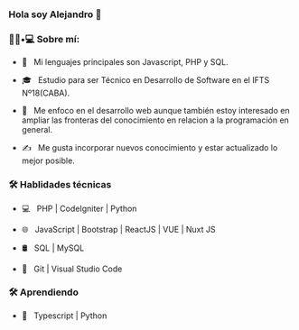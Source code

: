 ### Hola soy Alejandro 👋


<h3> 👨🏻•💻 Sobre mí: </h3>

- 🤔 &nbsp; Mi lenguajes principales son Javascript, PHP y SQL.

- 🎓 &nbsp; Estudio para ser Técnico en Desarrollo de Software en el IFTS Nº18(CABA).

- 🌱 &nbsp; Me enfoco en el desarrollo web aunque también estoy interesado en ampliar las fronteras del conocimiento en relacion a la programación en general.

- ✍️ &nbsp; Me gusta incorporar nuevos conocimiento y estar actualizado lo mejor posible.



<h3>🛠 Hablidades técnicas</h3>



- 💻 &nbsp;  PHP | CodeIgniter | Python

- 🌐 &nbsp;  JavaScript | Bootstrap | ReactJS | VUE | Nuxt JS

- 🛢 &nbsp; SQL | MySQL

- 🔧 &nbsp; Git | Visual Studio Code



<h3>🛠 Aprendiendo</h3>

- 🔧 &nbsp; Typescript | Python

